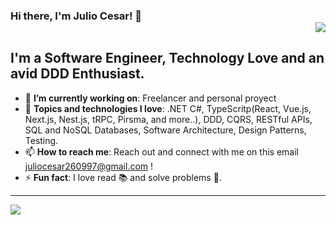 ### Hi there, I'm Julio Cesar! 👋 <div align = 'right'>![](https://komarev.com/ghpvc/?username=julio-soft&color=blue)</div>

## **I'm a Software Engineer, Technology Love and an avid DDD Enthusiast.**

- 🎯 **I’m currently working on**: Freelancer and personal proyect
- 💬 **Topics and technologies I love**: .NET C#, TypeScritp(React, Vue.js, Next.js, Nest.js, tRPC, Pirsma, and more..), DDD, CQRS, RESTful APIs, SQL and NoSQL Databases, Software Architecture, Design Patterns, Testing.
- 📫 **How to reach me**: Reach out and connect with me on this email juliocesar260997@gmail.com ! 
- ⚡ **Fun fact**: I love read 📚 and solve problems 🤔.

<hr/>

<a href="https://github.com/julio-soft">
  <img src="https://github-readme-stats.vercel.app/api?username=julio-soft&count_private=true&show_icons=true&hide=stars" />
</a>
